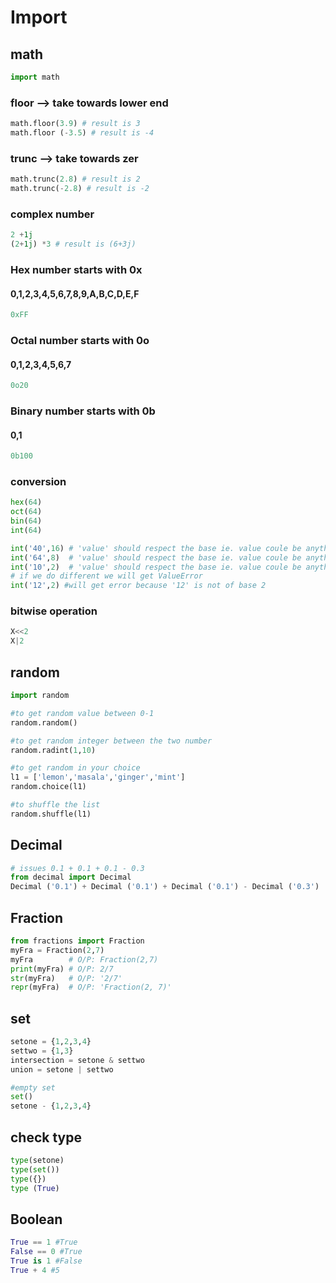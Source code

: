 # Import

## math
```python
import math
```
### floor --> take towards lower end
```python
math.floor(3.9) # result is 3
math.floor (-3.5) # result is -4
```
### trunc --> take towards zer
```python
math.trunc(2.8) # result is 2
math.trunc(-2.8) # result is -2
```

### complex number
```python
2 +1j
(2+1j) *3 # result is (6+3j)
```

### Hex number starts with 0x
#### **0,1,2,3,4,5,6,7,8,9,A,B,C,D,E,F**
```python
0xFF
```

### Octal number starts with 0o
#### **0,1,2,3,4,5,6,7**
```python
0o20
```

### Binary number starts with 0b
#### **0,1**
```python
0b100
```
### conversion
```python
hex(64)
oct(64)
bin(64)
int(64)

int('40',16) # 'value' should respect the base ie. value coule be anything from 0-9,A-F for base16
int('64',8)  # 'value' should respect the base ie. value coule be anything from 0-7 for base8
int('10',2)  # 'value' should respect the base ie. value coule be anything from 0-1 for base2
# if we do different we will get ValueError
int('12',2) #will get error because '12' is not of base 2
```

### bitwise operation
```python
X<<2
X|2
```

## random

```python
import random

#to get random value between 0-1
random.random()

#to get random integer between the two number
random.radint(1,10)

#to get random in your choice
l1 = ['lemon','masala','ginger','mint']
random.choice(l1)

#to shuffle the list
random.shuffle(l1)
```

## Decimal
```python
# issues 0.1 + 0.1 + 0.1 - 0.3
from decimal import Decimal
Decimal ('0.1') + Decimal ('0.1') + Decimal ('0.1') - Decimal ('0.3')
```

## Fraction
```python
from fractions import Fraction
myFra = Fraction(2,7)
myFra        # O/P: Fraction(2,7)
print(myFra) # O/P: 2/7
str(myFra)   # O/P: '2/7'
repr(myFra)  # O/P: 'Fraction(2, 7)'
```

## set
```python
setone = {1,2,3,4}
settwo = {1,3}
intersection = setone & settwo
union = setone | settwo

#empty set
set()
setone - {1,2,3,4}
```

## check type
```python
type(setone)
type(set())
type({})
type (True)
```

## Boolean
```python
True == 1 #True
False == 0 #True
True is 1 #False
True + 4 #5
```